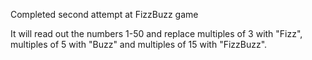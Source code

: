 Completed second attempt at FizzBuzz game

It will read out the numbers 1-50 and replace multiples of 3 with "Fizz", multiples of 5 with "Buzz" and multiples of 15 with "FizzBuzz".